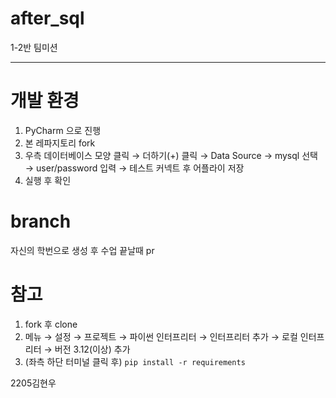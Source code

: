 # after_sql
1-2반 팀미션

---

# 개발 환경
1. PyCharm 으로 진행
2. 본 레파지토리 fork
5. 우측 데이터베이스 모양 클릭 &rarr; 더하기(+) 클릭 &rarr; Data Source &rarr; mysql 선택 &rarr; user/password 입력 &rarr; 테스트 커넥트 후 어플라이 저장
6. 실행 후 확인

# branch
자신의 학번으로 생성 후 수업 끝날때 pr



# 참고
1. fork 후 clone
2. 메뉴 &rarr; 설정 &rarr; 프로젝트 &rarr; 파이썬 인터프리터 &rarr; 인터프리터 추가 &rarr; 로컬 인터프리터 &rarr; 버전 3.12(이상) 추가
3. (좌측 하단 터미널 클릭 후) `pip install -r requirements` 

2205김현우
